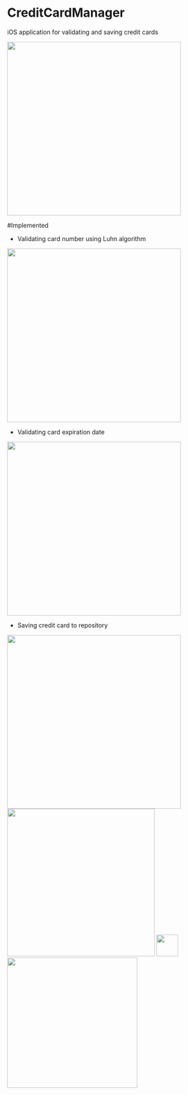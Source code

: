 # CreditCardManager
iOS application for validating and saving credit cards

<img src="http://i1290.photobucket.com/albums/b531/uljar9/Screen%20Shot%202015-05-29%20at%2016.01.05_zpsiviapysl.png" width="400px"/>

#Implemented
- Validating card number using Luhn algorithm

<img src="http://i1290.photobucket.com/albums/b531/uljar9/Screen%20Shot%202015-05-29%20at%2015.58.41_zpsbqeq90ho.png" width="400px"/>

- Validating card expiration date

<img src="http://i1290.photobucket.com/albums/b531/uljar9/Screen%20Shot%202015-05-29%20at%2015.59.19_zpsc5flfskl.png" width="400px"/>

- Saving credit card to repository

<img src="http://i1290.photobucket.com/albums/b531/uljar9/Screen%20Shot%202015-05-29%20at%2015.59.40_zpsjkj1wb76.png" width="400px"/>

<img src="http://i1290.photobucket.com/albums/b531/uljar9/Screen%20Shot%202015-05-29%20at%2016.01.28_zps11jgtqcx.png" width="340px"/>
<img src="http://i1290.photobucket.com/albums/b531/uljar9/strelica_zpsoqs3nq3w.jpg" width="50px"/>
<img src="http://i1290.photobucket.com/albums/b531/uljar9/Screen%20Shot%202015-05-29%20at%2016.00.55_zps9h7hqrod.png" width="300px"/>
